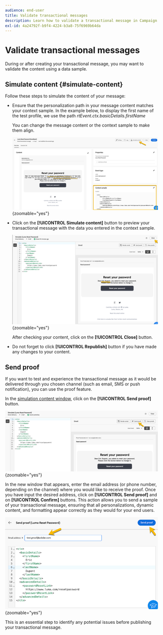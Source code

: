 ```yaml
---
audience: end-user
title: Validate transactional messages
description: Learn how to validate a transactional message in Campaign Web User Interface
exl-id: 4a24792f-b9f4-4224-b3a8-75f6969b64da
---
```

# Validate transactional messages

During or after creating your transactional message, you may want to validate the content using a data sample.

## Simulate content {#simulate-content}

Follow these steps to simulate the content of your message: 

* Ensure that the personalization path in your message content matches your context sample. In the example below, to display the first name of the test profile, we use the path *rtEvent.ctx.basicDetails.firstName* 

    You can change the message content or the context sample to make them align.

    ![](assets/validate-verification.png){zoomable="yes"}

* Click on the **[!UICONTROL Simulate content]** button to preview your transactional message with the data you entered in the context sample.

    ![](assets/validate-simulate.png){zoomable="yes"}

    After checking your content, click on the **[!UICONTROL Close]** button.

* Do not forget to click **[!UICONTROL Republish]** button if you have made any changes to your content.

## Send proof

If you want to test and experience the transactional message as it would be delivered through you chosen channel (such as email, SMS or push notification), you can use the proof feature.

In the [simulation content window](#simulate-content), click on the **[!UICONTROL Send proof]** button.

![](assets/transactional-proof.png){zoomable="yes"}

In the new window that appears, enter the email address (or phone number, depending on the channel) where you would like to receive the proof. Once you have input the desired address, click on **[!UICONTROL Send proof]** and on **[!UICONTROL Confirm]** buttons. This action allows you to send a sample of your transactional message, ensuring that all personalizations, dynamic content, and formatting appear correctly as they would for your end users.

![](assets/transactional-sendproof.png){zoomable="yes"}

This is an essential step to identify any potential issues before publishing your transactional message.

